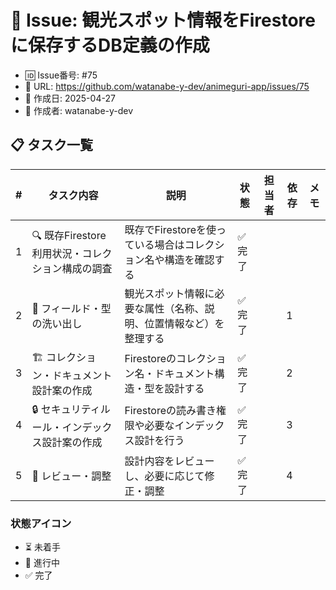 <!-- このファイルはイシュー #75 用のタスク管理です -->

# 📝 Issue: 観光スポット情報をFirestoreに保存するDB定義の作成
- 🆔 Issue番号: #75
- 🔗 URL: https://github.com/watanabe-y-dev/animeguri-app/issues/75
- 📅 作成日: 2025-04-27
- 👤 作成者: watanabe-y-dev

## 📋 タスク一覧

| #   | タスク内容                                      | 説明                                                               | 状態   | 担当者 | 依存 | メモ |
| --- | ----------------------------------------------- | ------------------------------------------------------------------ | ------ | ------ | ---- | ---- |
| 1   | 🔍 既存Firestore利用状況・コレクション構成の調査 | 既存でFirestoreを使っている場合はコレクション名や構造を確認する    | ✅ 完了 |        |      |      |
| 2   | 📝 フィールド・型の洗い出し                      | 観光スポット情報に必要な属性（名称、説明、位置情報など）を整理する | ✅ 完了 |        | 1    |      |
| 3   | 🏗️ コレクション・ドキュメント設計案の作成        | Firestoreのコレクション名・ドキュメント構造・型を設計する          | ✅ 完了 |        | 2    |      |
| 4   | 🔒 セキュリティルール・インデックス設計案の作成  | Firestoreの読み書き権限や必要なインデックス設計を行う              | ✅ 完了 |        | 3    |      |
| 5   | 👀 レビュー・調整                                | 設計内容をレビューし、必要に応じて修正・調整                       | ✅ 完了 |        | 4    |      |

### 状態アイコン
- ⏳ 未着手
- 🚧 進行中
- ✅ 完了
